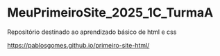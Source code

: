 # MeuPrimeiroSite_2025_1C_TurmaA
Repositório destinado ao aprendizado básico de html e css

https://pablosgomes.github.io/primeiro-site-html/

